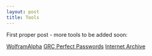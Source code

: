 ```yaml
---
layout: post
title: Tools
---
```


First proper post - more tools to be added soon:

[WolframAlpha](https://www.wolframalpha.com)
[GRC Perfect Passwords](https://www.grc.com/passwords.htm)
[Internet Archive](https://archive.org)
